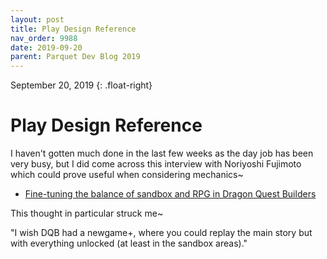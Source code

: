 ```yaml
---
layout: post
title: Play Design Reference
nav_order: 9988
date: 2019-09-20
parent: Parquet Dev Blog 2019
---
```

September 20, 2019
{: .float-right}

# Play Design Reference

I haven't gotten much done in the last few weeks as the day job has been very busy, but I did come across this interview with Noriyoshi Fujimoto which could prove useful when considering mechanics~

- [Fine-tuning the balance of sandbox and RPG in Dragon Quest Builders](https://www.gamasutra.com/view/news/285509/Finetuning_the_balance_of_sandbox_and_RPG_in_Dragon_Quest_Builders.php)

This thought in particular struck me~

  "I wish DQB had a newgame+, where you could replay the main story but with everything unlocked (at least in the sandbox areas)."
